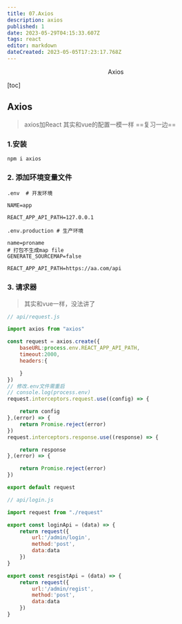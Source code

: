```yaml
---
title: 07.Axios
description: axios
published: 1
date: 2023-05-29T04:15:33.607Z
tags: react
editor: markdown
dateCreated: 2023-05-05T17:23:17.768Z
---
```


<center>Axios</center>



[toc]







## Axios

> axios加React  其实和vue的配置一模一样 ==复习一边==





### 1.安装

```shell
npm i axios
```





### 2. 添加环境变量文件

```shell
.env  # 开发环境

NAME=app

REACT_APP_API_PATH=127.0.0.1
```

```shell
.env.production # 生产环境

name=proname
# 打包不生成map file
GENERATE_SOURCEMAP=false

REACT_APP_API_PATH=https://aa.com/api
```



### 3. 请求器

> 其实和vue一样，没法讲了

```js
// api/request.js

import axios from "axios"

const request = axios.create({
    baseURL:process.env.REACT_APP_API_PATH,
    timeout:2000,
    headers:{

    }
})
// 修改.env文件需重启
// console.log(process.env)
request.interceptors.request.use((config) => {

    return config
},(error) => {
    return Promise.reject(error)
})
request.interceptors.response.use((response) => {

    return response
},(error) => {

    return Promise.reject(error)
})

export default request
```

```js
// api/login.js

import request from "./request"

export const loginApi = (data) => {
    return request({
        url:'/admin/login',
        method:'post',
        data:data
    })
}

export const resgistApi = (data) => {
    return request({
        url:'/admin/regist',
        method:'post',
        data:data
    })
}
```

